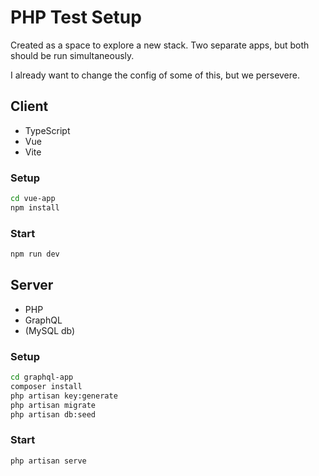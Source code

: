 # PHP Test Setup

Created as a space to explore a new stack. Two separate apps, but both should be run simultaneously.

I already want to change the config of some of this, but we persevere.

## Client

- TypeScript
- Vue
- Vite

### Setup

```sh
cd vue-app
npm install
```

### Start

```sh
npm run dev
```

## Server

- PHP
- GraphQL
- (MySQL db)

### Setup

```sh
cd graphql-app
composer install
php artisan key:generate
php artisan migrate
php artisan db:seed
```

### Start

```sh
php artisan serve
```